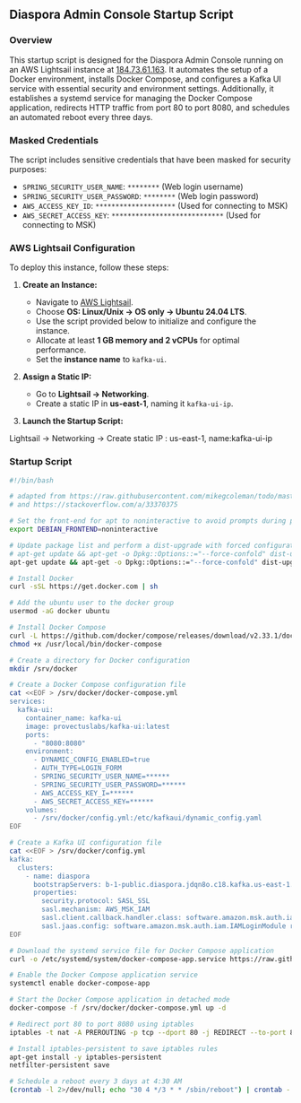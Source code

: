 ## Diaspora Admin Console Startup Script

### Overview
This startup script is designed for the Diaspora Admin Console running on an AWS Lightsail instance at [184.73.61.163](http://184.73.61.163/).
It automates the setup of a Docker environment, installs Docker Compose, and configures a Kafka UI service with essential security and environment settings.
Additionally, it establishes a systemd service for managing the Docker Compose application, redirects HTTP traffic from port 80 to port 8080,
and schedules an automated reboot every three days.

### Masked Credentials
The script includes sensitive credentials that have been masked for security purposes:

- `SPRING_SECURITY_USER_NAME`: `********` (Web login username)
- `SPRING_SECURITY_USER_PASSWORD`: `********` (Web login password)
- `AWS_ACCESS_KEY_ID`: `********************` (Used for connecting to MSK)
- `AWS_SECRET_ACCESS_KEY`: `****************************` (Used for connecting to MSK)

### AWS Lightsail Configuration

To deploy this instance, follow these steps:

1. **Create an Instance:**
   - Navigate to [AWS Lightsail](https://lightsail.aws.amazon.com/ls/webapp/create/instance?region=us-east-1).
   - Choose **OS: Linux/Unix → OS only → Ubuntu 24.04 LTS**.
   - Use the script provided below to initialize and configure the instance.
   - Allocate at least **1 GB memory and 2 vCPUs** for optimal performance.
   - Set the **instance name** to `kafka-ui`.

2. **Assign a Static IP:**
   - Go to **Lightsail → Networking**.
   - Create a static IP in **us-east-1**, naming it `kafka-ui-ip`.

3. **Launch the Startup Script:**

Lightsail -> Networking -> Create  static IP : us-east-1, name:kafka-ui-ip

### Startup Script

```bash
#!/bin/bash

# adapted from https://raw.githubusercontent.com/mikegcoleman/todo/master/lightsail-compose.sh
# and https://stackoverflow.com/a/33370375

# Set the front-end for apt to noninteractive to avoid prompts during package installation
export DEBIAN_FRONTEND=noninteractive

# Update package list and perform a dist-upgrade with forced configuration file overwrite
# apt-get update && apt-get -o Dpkg::Options::="--force-confold" dist-upgrade -q -y --force-yes
apt-get update && apt-get -o Dpkg::Options::="--force-confold" dist-upgrade -q -y --allow-downgrades

# Install Docker
curl -sSL https://get.docker.com | sh

# Add the ubuntu user to the docker group
usermod -aG docker ubuntu

# Install Docker Compose
curl -L https://github.com/docker/compose/releases/download/v2.33.1/docker-compose-$(uname -s)-$(uname -m) -o /usr/local/bin/docker-compose
chmod +x /usr/local/bin/docker-compose

# Create a directory for Docker configuration
mkdir /srv/docker

# Create a Docker Compose configuration file
cat <<EOF > /srv/docker/docker-compose.yml
services:
  kafka-ui:
    container_name: kafka-ui
    image: provectuslabs/kafka-ui:latest
    ports:
      - "8080:8080"
    environment:
      - DYNAMIC_CONFIG_ENABLED=true
      - AUTH_TYPE=LOGIN_FORM
      - SPRING_SECURITY_USER_NAME=******
      - SPRING_SECURITY_USER_PASSWORD=******
      - AWS_ACCESS_KEY_I=******
      - AWS_SECRET_ACCESS_KEY=******
    volumes:
      - /srv/docker/config.yml:/etc/kafkaui/dynamic_config.yaml
EOF

# Create a Kafka UI configuration file
cat <<EOF > /srv/docker/config.yml
kafka:
  clusters:
    - name: diaspora
      bootstrapServers: b-1-public.diaspora.jdqn8o.c18.kafka.us-east-1.amazonaws.com:9198,b-2-public.diaspora.jdqn8o.c18.kafka.us-east-1.amazonaws.com:9198
      properties:
        security.protocol: SASL_SSL
        sasl.mechanism: AWS_MSK_IAM
        sasl.client.callback.handler.class: software.amazon.msk.auth.iam.IAMClientCallbackHandler
        sasl.jaas.config: software.amazon.msk.auth.iam.IAMLoginModule required awsProfileName="default";
EOF

# Download the systemd service file for Docker Compose application
curl -o /etc/systemd/system/docker-compose-app.service https://raw.githubusercontent.com/zahedahmed/todo/master/docker-compose-app.service

# Enable the Docker Compose application service
systemctl enable docker-compose-app

# Start the Docker Compose application in detached mode
docker-compose -f /srv/docker/docker-compose.yml up -d

# Redirect port 80 to port 8080 using iptables
iptables -t nat -A PREROUTING -p tcp --dport 80 -j REDIRECT --to-port 8080

# Install iptables-persistent to save iptables rules
apt-get install -y iptables-persistent
netfilter-persistent save

# Schedule a reboot every 3 days at 4:30 AM
(crontab -l 2>/dev/null; echo "30 4 */3 * * /sbin/reboot") | crontab -

```
